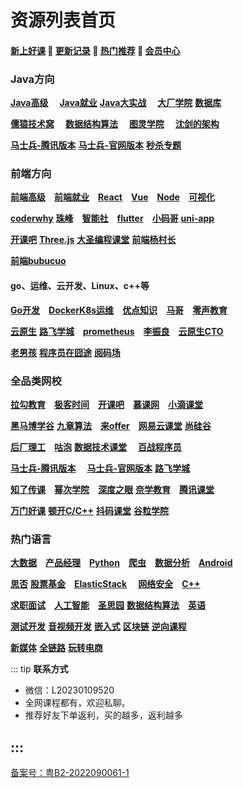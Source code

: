 # 资源列表首页

#### [**新上好课**](./xshk.md) 💖 [**更新记录**](./gxjl-2023.md) 💖 [**热门推荐**](./rmtj.md) 💖 [**会员中心**](./vip.md)

### **Java方向** <Badge type="warning" text="💯"/>

[**Java高级**](./JavaGJ.md)  [**Java就业**](./JavaJY.md)  [**Java大实战**](./JavaDSZ.md)  [**大厂学院**](./dcxy.md)  [**数据库**](./mySql.md)

[**儒猿技术窝**](./ryjsw.md)  [**数据结构算法**](./sjjgsf.md)  [**图灵学院**](./tuling.md)  [**沈剑的架构**](./sjjgs.md)

[**马士兵-腾讯版本**](./mashibing.md)  [**马士兵-官网版本**](./mashibingGW.md)  [**秒杀专题**](./mszt.md)

### **前端方向** <Badge type="warning" text="💯"/>

[**前端高级**](./qianduanGJ.md) [**前端就业**](./qianduanJY.md) [**React**](./React.md) [**Vue**](./Vue.md) [**Node**](./Node.md) [**可视化**](./ksh.md) 

[**coderwhy**](./coderwhy.md) [**珠峰**](./zhufeng.md) [**智能社**](./zns.md) [**flutter**](./flutter.md) [**小码哥**](./xiaomage.md) [**uni-app**](./uni-app.md) 

[**开课吧**](./kaikeba.md)  [**Three.js**](./three.js.md) [**大圣编程课堂**](./dasheng.md)  [**前端杨村长**](./yangcunzhang.md)

[**前端bubucuo**](./bubucuo.md)

#### **go、运维、云开发、Linux、c++等** <Badge type="warning" text="💯"/>

[**Go开发**](./Go.md) [**DockerK8s运维**](./DockerK8s.md) [**优点知识**](./youdian.md) [**马哥**](./mage.md) [**零声教育**](./lsjy.md) 

[**云原生**](./yunyuanssheng.md) [**路飞学城**](./lufei.md) [**prometheus**](./prometheus.md) [**李振良**](./lizhenlaing.md) [**云原生CTO**](./yysCTO.md) 

[**老男孩**](./laonanhai.md) [**程序员在囧途**](./cxyzjt.md) [**阅码场**](https://shop.yomocode.com/)

### **全品类网校** <Badge type="warning" text="💯"/>

[**拉勾教育**](./lagou.md) [**极客时间**](./jksj.md) [**开课吧**](./kaikeba.md) [**慕课网**](./imooc.md) [**小滴课堂**](./xdkt.md) 

[**黑马博学谷**](./hmbxg.md) [**九章算法**](./jiuzhang.md) [**来offer**](./Loffer.md) [**网易云课堂**](./wangyi.md) [**尚硅谷**](./shangguigu.md)

[**后厂理工**](./hclg.md) [**咕泡**](./gupao.md) [**数据技术课堂**](./sjjskt.md)  [**百战程序员**](./baizhan.md)

[**马士兵-腾讯版本**](./mashibing.md)   [**马士兵-官网版本**](./mashibingGW.md) [**路飞学城**](./lufei.md) 

[**知了传课**](./zhiliao.md) [**幂次学院**](./cmxy.md) [**深度之眼**](./sdzy.md) [**奈学教育**](./naixue.md) [**腾讯课堂**](./tengxun.md)

[**万门好课**](./wanmen.md) [**顿开C/C++**](./DKCC++.md)  [**抖码课堂**](./douma.md) [**谷粒学院**](http://www.gulixueyuan.com/) 

### **热门语言** <Badge type="warning" text="💯"/>

[**大数据**](./bigData.md) [**产品经理**](./canpin.md) [**Python**](./Python.md) [**爬虫**](./pacong.md) [**数据分析**](./sjfx.md) [**Android**](./android.md) 

[**思否**](./sifou.md) [**股票基金**](./gupiao.md) [**ElasticStack**](./Elastic.md)  [**网络安全**](./wlaq.md) [**C++**](./C++.md)

[**求职面试**](./mianshi.md) [**人工智能**](./rgzn.md) [**圣思园**](./ssy.md) [**数据结构算法**](./sjjgsf.md) [**英语**](./english.md) 

[**测试开发**](./ceshi.md) [**音视频开发**](./yinshipng.md) [**嵌入式**](./qianrushi.md) [**区块链**](./qukuailian.md) [**逆向课程**](./nixiang.md)

[**新媒体**](./newMedia.md) [**全链路**](./qll.md) [**玩转电商**](./wzds.md)

::: tip
**联系方式**

- 微信：L20230109520
- 全网课程都有，欢迎私聊。
- 推荐好友下单返利，买的越多，返利越多

:::
------


<a href="https://beian.miit.gov.cn/" target="_blank">备案号：粤B2-2022090061-1</a>